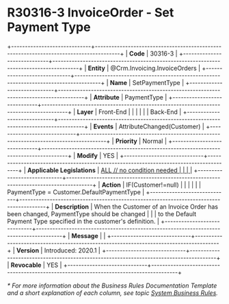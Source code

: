 ﻿---
erp.type: front-end-business-rule
erp.entity: Crm.Invoicing.InvoiceOrders
---

# R30316-3 InvoiceOrder - Set Payment Type
+-----------------------------+---------------------------------------------------------------------------------------+
| **Code**                    | 30316-3                                                                               |
+-----------------------------+---------------------------------------------------------------------------------------+
| **Entity**                  | @Crm.Invoicing.InvoiceOrders                                                          |
+-----------------------------+---------------------------------------------------------------------------------------+
| **Name**                    | SetPaymentType                                                                        |
+-----------------------------+---------------------------------------------------------------------------------------+
| **Attribute**               | PaymentType                                                                           |
+-----------------------------+---------------------------------------------------------------------------------------+
| **Layer**                   | Front-End                                                                             |
|                             |                                                                                       |
|                             | Back-End                                                                              |
+-----------------------------+---------------------------------------------------------------------------------------+
| **Events**                  | AttributeChanged(Customer)                                                            |
+-----------------------------+---------------------------------------------------------------------------------------+
| **Priority**                | Normal                                                                                |
+-----------------------------+---------------------------------------------------------------------------------------+
| **Modify**                  | YES                                                                                   |
+-----------------------------+---------------------------------------------------------------------------------------+
| **Applicable Legislations** | [ALL // no condition needed                                                           |
|                             | ](xref:applicable-legislations)                                                       |
+-----------------------------+---------------------------------------------------------------------------------------+
| **Action**                  | IF(Customer!=null)                                                                    |
|                             |                                                                                       |
|                             | PaymentType = Customer.DefaultPaymentType                                             |
+-----------------------------+---------------------------------------------------------------------------------------+
| **Description**             | When the Customer of an Invoice Order has been changed, PaymentType should be changed |
|                             | to the Default Payment Type specified in the customer\'s definition.                  |
+-----------------------------+---------------------------------------------------------------------------------------+
| **Message**                 |                                                                                       |
+-----------------------------+---------------------------------------------------------------------------------------+
| **Version**                 | Introduced: 2020.1                                                                    |
+-----------------------------+---------------------------------------------------------------------------------------+
| **Revocable**               | YES                                                                                   |
+-----------------------------+---------------------------------------------------------------------------------------+

*\* For more information about the Business Rules Documentation Template and a short explanation of each column, see
topic [System Business Rules](../templates/template-description-system-business-rules.md).*
